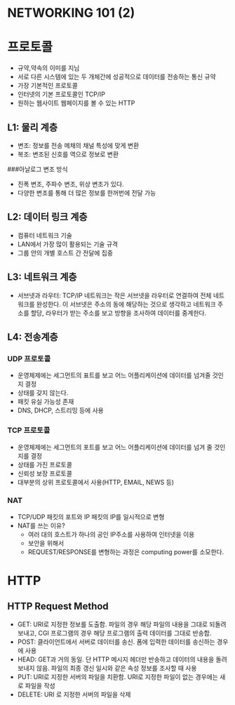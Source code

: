 NETWORKING 101 (2)
============
# 프로토콜
+ 규약,약속의 이미를 지님
+ 서로 다른 시스템에 있는 두 개체간에 성공적으로 데이터를 전송하는 통신 규약
+ 가장 기본적인 프로토콜
+ 인터넷의 기본 프로토콜인 TCP/IP
+ 원하는 웹사이트 웹페이지를 볼 수 있는  HTTP

## L1: 물리 계층
+ 변조: 정보를 전송 메채의 채널 특성에 맞게 변환
+ 복조: 변조된 신호를 역으로 정보로 변환

###아날로그 변조 방식
+ 진폭 변조, 주파수 변조, 위상 변조가 있다.
+ 다양한 변조를 통해 더 많은 정보를 한꺼번에 전달 가능

## L2: 데이터 링크 계층
+ 컴퓨터 네트워크 기술
+ LAN에서 가장 많이 활용되는 기술 규격
+ 그룹 안의 개별 호스트 간 전달에 집중

## L3: 네트워크 계층
+ 서브넷과 라우터: TCP/IP 네트워크는 작은 서브넷을 라우터로 연결하여 전체 네트워크를 완성한다. 이 서브넷은 주소의 동에 해당하는 것으로 생각하고 네트워크 주소를 할당, 라우터가 받는 주소를 보고 방향을 조사하여 데이터를 중계한다.

## L4: 전송계층
### UDP 프로토콜
+ 운영체제에는 세그먼트의 표트를 보고 어느 어플리케이션에 데이터를 넘겨줄 것인지 결정
+ 상태를 갖지 않는다.
+ 패킷 유실 가능성 존재
+ DNS, DHCP, 스트리밍 등에 사용

### TCP 프로토콜
+ 운영체제에는 세그먼트의 포트를 보고 어느 어플리케이션에 데이터를 넘겨 줄 것인지를 결정
+ 상태를 가진 프로토콜
+ 신뢰성 보장 프로토콜
+ 대부분의 상위 프로토콜에서 사용(HTTP, EMAIL, NEWS 등)

### NAT
+ TCP/UDP 패킷의 포트와 IP 패킷의 IP를 일시적으로 변형
+ NAT를 쓰는 이유?
  - 여러 대의 호스트가 하나의 공인 IP주소를 사용하여 인터넷을 이용
  - 보안을 위해서
  - REQUEST/RESPONSE를 변형하는 과정은 computing power를 소모한다.


# HTTP
## HTTP Request Method
+ GET: URI로 지정한 정보를 도출함. 파일의 경우 해당 파일의 내용을 그대로 되돌려 보내고, CGI 프로그램의 경우 해당 프로그램의 출력 데이터를 그대로 반송합.
+ POST: 클라이언트에서 서버로 데이터를 송신. 폼에 입력한 데이터를 송신하는 경우에 사용
+ HEAD: GET과 거의 동일. 단 HTTP 메시지 헤더만 반송하고 데이터의 내용을 돌려보내지 않음. 파일의 최종 갱신 일시와 같은 속성 정보를 조사할 때 사용
+ PUT: URI로 지정한 서버의 파일을 치환함. URI로 지정한 파일이 없는 경우에는 새로 파일을 작성
+ DELETE: URI 로 지정한 서버의 파일을 삭제

   
